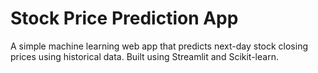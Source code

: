 # Stock Price Prediction App

A simple machine learning web app that predicts next-day stock closing prices using historical data. Built using Streamlit and Scikit-learn.

